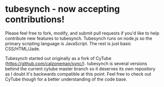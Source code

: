 tubesynch - now accepting contributions!
===========================================================================================

Please feel free to fork, modify, and submit pull requests if you'd like to help contribute new features to tubesynch. Tubesynch runs on node.js so the primary scripting language is JavaScript. The rest is just basic CSS/HTML/Jade.

Tubesynch started out originally as a fork of CyTube (https://github.com/calzoneman/sync/). tubesynch is several versions behind the current cytube master branch so it deserves its own repository as I doubt it's backwards compatible at this point. Feel free to check out CyTube though for a better understanding of the code base.